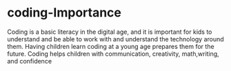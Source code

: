 # coding-Importance
Coding is a basic literacy in the digital age, and it is important for kids to understand and be able to work with and understand the technology around them. Having children learn coding at a young age prepares them for the future. Coding helps children with communication, creativity, math,writing, and confidence
